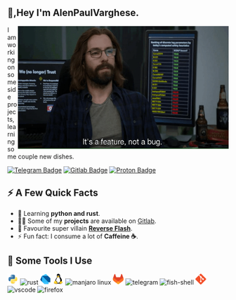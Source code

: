 <h2>👋,Hey I'm AlenPaulVarghese.</h2>
<img align="right" width=480 height=280 src="src/gilfoyle.gif" />
<p>I am working on some side projects, learning some couple new dishes.</p>
<a href="https://t.me/BytesIO"><img src="https://img.shields.io/badge/-@BytesIO-0290F7?style=flat-square&amp;labelColor=FFFFFF&amp;logo=Telegram&amp;link=https://t.me/BytesIO" alt="Telegram Badge"></a> <a href="https://dev.to/alenpaul2001">
<a href="https://gitlab.com/alenpaul2001/"><img src="https://img.shields.io/badge/-@alenpaul2001-380D75?style=flat-square&amp;logo=Gitlab&amp;link=https://gitlab.com/alenpaul2001/" alt="Gitlab Badge"></a>
<a href="mailto:alenpaul2001@pm.me?subject=Hello%20There&body=Lorem%20Ipsum%20is%20great%20!!"><img src="https://img.shields.io/badge/-@alenpaul2001@pm.me-8B89CC?style=flat-square&amp;labelColor=FFFFFF&amp;logo=ProtonMail&amp;link=mailto:alenpaul2001@pm.me", alt="Proton Badge"></a></p>
<h2>⚡️ A Few Quick Facts</h2>
<ul>
<li>🌱 Learning <strong>python and rust</strong>.</li>
<li>👨‍💻 Some of my <strong>projects</strong> are available on <a href="https://gitlab.com/alenpaul2001">Gitlab</a>.</li>
<li>🦹 Favourite super villain <a href="https://en.wikipedia.org/wiki/Eobard_Thawne"><strong>Reverse Flash</strong></a>.</li>
<li>⚡ Fun fact: I consume a lot of <strong>Caffeine ☕</strong>.</li>
</ul>
<h2>🚀 Some Tools I Use</h2>
<p align="left">
<img src="https://raw.githubusercontent.com/devicons/devicon/master/icons/python/python-original.svg" alt="python" width="25" height="25" />
<img src="https://upload.wikimedia.org/wikipedia/commons/d/d5/Rust_programming_language_black_logo.svg" alt="rust" width="25" height="25" />
<img src="https://raw.githubusercontent.com/github/explore/80688e429a7d4ef2fca1e82350fe8e3517d3494d/topics/dart/dart.png" alt="dart" width="25" height="25" />
<img src="https://raw.githubusercontent.com/devicons/devicon/master/icons/linux/linux-original.svg" alt="linux" width="25" height="25" />
<img src="https://upload.wikimedia.org/wikipedia/commons/thumb/a/a5/Archlinux-icon-crystal-64.svg/65px-Archlinux-icon-crystal-64.svg.png" alt="manjaro linux" width="25" height="25" />
<img src="https://raw.githubusercontent.com/devicons/devicon/master/icons/gitlab/gitlab-original.svg" alt="gitlab" width="25" height="25" />
<img src="https://upload.wikimedia.org/wikipedia/commons/thumb/8/82/Telegram_logo.svg/600px-Telegram_logo.svg.png" alt="telegram" width="25" height="25" />
<img src="https://fishshell.com/assets/img/Terminal_Logo2_CRT_Flat.png" alt="fish-shell" width="25" height="25" />
<img src="https://raw.githubusercontent.com/devicons/devicon/master/icons/git/git-original.svg" alt="git" width="25" height="25" />
<img src="https://cdn.worldvectorlogo.com/logos/visual-studio-code-1.svg" alt="vscode" width="25" height="25" />
<img src="https://upload.wikimedia.org/wikipedia/commons/thumb/a/a0/Firefox_logo%2C_2019.svg/640px-Firefox_logo%2C_2019.svg.png" alt="firefox" width="25" height="25" />
</p>
